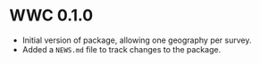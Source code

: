 # WWC 0.1.0

* Initial version of package, allowing one geography per survey.
* Added a `NEWS.md` file to track changes to the package.



